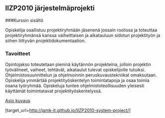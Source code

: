 ## IIZP2010 järjestelmäprojekti

###Kurssin sisältö

Opiskelija osallistuu projektiryhmään jäsenenä jossain roolissa ja toteuttaa projektiryhmänsä kanssa vaiheittaisen ja aikatauluun sidotun projektityön ja siihen liittyvän projektidokumentaation.

### Tavoitteet

Opintojakso toteutetaan pieninä käytännön projekteina, jolloin projektin työvälineet, vaiheet, tehtävät, aikataulut tulevat opiskelijoille tutuiksi. Ohjelmistosuunnittelun ja ohjelmoinnin peruskuvaustekniikat omaksutaan. Opiskelija ymmärtää projektityöskentelyn toimintatapoja ja osaa toimia osana työryhmää. Opiskeluja tuntee ohjelmistoteollisuuden yleisesti käyttämät toimintatavat projektityöskentelyssä.

[Asio kuvaus](https://asio.jamk.fi/pls/asio/asio_ectskuv1.kurssin_ks?ktun=TTOS0100&knro=&noclose=%20&lan=fi)

[target_url=http://jamk-it.github.io/IIZP2010-system-project/]
